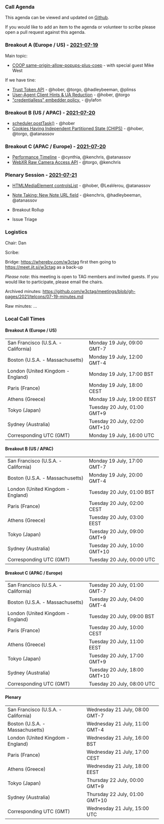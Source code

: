 ### Call Agenda

This agenda can be viewed and updated on [Github](https://github.com/w3ctag/meetings/blob/gh-pages/2021/telcons/07-19-agenda.md).

If you would like to add an item to the agenda or volunteer to scribe please open a pull request against this agenda.

### Breakout A (Europe / US) - [2021-07-19](https://www.timeanddate.com/worldclock/converter.html?iso=20210719T160000&p1=224&p2=43&p3=136&p4=195&p5=26&p6=248&p7=240)

Main topic:

* [COOP same-origin-allow-popups-plus-coep](https://github.com/w3ctag/design-reviews/issues/649) - with special guest Mike West

If we have tine:

* [Trust Token API](https://github.com/w3ctag/design-reviews/issues/414) - @hober, @torgo, @hadleybeeman, @plinss
* [User-Agent Client Hints & UA Reduction](https://github.com/w3ctag/design-reviews/issues/640) - @hober, @torgo
* ["credentialless" embedder policy.](https://github.com/w3ctag/design-reviews/issues/582) - @ylafon

### Breakout B (US / APAC) - [2021-07-20](https://www.timeanddate.com/worldclock/converter.html?iso=20210720T000000&p1=224&p2=43&p3=136&p4=195&p5=26&p6=248&p7=240)

* [scheduler.postTask()](https://github.com/w3ctag/design-reviews/issues/647) - @hober
* [Cookies Having Independent Partitioned State (CHIPS)](https://github.com/w3ctag/design-reviews/issues/654) - @hober, @torgo, @atanassov

### Breakout C (APAC / Europe) - [2021-07-20](https://www.timeanddate.com/worldclock/converter.html?iso=20210720T080000&p1=224&p2=43&p3=136&p4=195&p5=26&p6=248&p7=240)

* [Performance Timeline](https://github.com/w3ctag/design-reviews/issues/644) - @cynthia, @kenchris, @atanassov
* [WebXR Raw Camera Access API](https://github.com/w3ctag/design-reviews/issues/652) - @torgo, @kenchris

### Plenary Session - [2021-07-21](https://www.timeanddate.com/worldclock/converter.html?iso=20210721T150000&p1=224&p2=43&p3=136&p4=195&p5=26&p6=248&p7=240)

* [HTMLMediaElement controlsList](https://github.com/w3ctag/design-reviews/issues/643) - @hober, @LeaVerou, @atanassov
* [Note Taking: New Note URL field](https://github.com/w3ctag/design-reviews/issues/648) - @kenchris, @hadleybeeman, @atanassov

* Breakout Rollup
* Issue Triage

### Logistics

Chair: Dan

Scribe:

Bridge: https://whereby.com/w3ctag first then going to https://meet.jit.si/w3ctag as a back-up

*Please note*: this meeting is open to TAG members and invited guests. If you would like to participate, please email the chairs.

Archived minutes: https://github.com/w3ctag/meetings/blob/gh-pages/2021/telcons/07-19-minutes.md

Raw minutes: ...


### Local Call Times

#### Breakout A (Europe / US)

<table>
<tr><td> San Francisco (U.S.A. - California) <td> Monday 19 July, 09:00 GMT-7</td></tr>
<tr><td> Boston (U.S.A. - Massachusetts) <td> Monday 19 July, 12:00 GMT-4</td></tr>
<tr><td> London (United Kingdom - England) <td> Monday 19 July, 17:00 BST</td></tr>
<tr><td> Paris (France) <td> Monday 19 July, 18:00 CEST</td></tr>
<tr><td> Athens (Greece) <td> Monday 19 July, 19:00 EEST</td></tr>
<tr><td> Tokyo (Japan) <td> Tuesday 20 July, 01:00 GMT+9</td></tr>
<tr><td> Sydney (Australia) <td> Tuesday 20 July, 02:00 GMT+10</td></tr>
<tr><td> Corresponding UTC (GMT) <td> Monday 19 July, 16:00 UTC</td></tr>
</table>

#### Breakout B (US / APAC)

<table>
<tr><td> San Francisco (U.S.A. - California) <td> Monday 19 July, 17:00 GMT-7</td></tr>
<tr><td> Boston (U.S.A. - Massachusetts) <td> Monday 19 July, 20:00 GMT-4</td></tr>
<tr><td> London (United Kingdom - England) <td> Tuesday 20 July, 01:00 BST</td></tr>
<tr><td> Paris (France) <td> Tuesday 20 July, 02:00 CEST</td></tr>
<tr><td> Athens (Greece) <td> Tuesday 20 July, 03:00 EEST</td></tr>
<tr><td> Tokyo (Japan) <td> Tuesday 20 July, 09:00 GMT+9</td></tr>
<tr><td> Sydney (Australia) <td> Tuesday 20 July, 10:00 GMT+10</td></tr>
<tr><td> Corresponding UTC (GMT) <td> Tuesday 20 July, 00:00 UTC</td></tr>
</table>

#### Breakout C (APAC / Europe)

<table>
<tr><td> San Francisco (U.S.A. - California) <td> Tuesday 20 July, 01:00 GMT-7</td></tr>
<tr><td> Boston (U.S.A. - Massachusetts) <td> Tuesday 20 July, 04:00 GMT-4</td></tr>
<tr><td> London (United Kingdom - England) <td> Tuesday 20 July, 09:00 BST</td></tr>
<tr><td> Paris (France) <td> Tuesday 20 July, 10:00 CEST</td></tr>
<tr><td> Athens (Greece) <td> Tuesday 20 July, 11:00 EEST</td></tr>
<tr><td> Tokyo (Japan) <td> Tuesday 20 July, 17:00 GMT+9</td></tr>
<tr><td> Sydney (Australia) <td> Tuesday 20 July, 18:00 GMT+10</td></tr>
<tr><td> Corresponding UTC (GMT) <td> Tuesday 20 July, 08:00 UTC</td></tr>
</table>

#### Plenary

<table>
<tr><td> San Francisco (U.S.A. - California) <td> Wednesday 21 July, 08:00 GMT-7</td></tr>
<tr><td> Boston (U.S.A. - Massachusetts) <td> Wednesday 21 July, 11:00 GMT-4</td></tr>
<tr><td> London (United Kingdom - England) <td> Wednesday 21 July, 16:00 BST</td></tr>
<tr><td> Paris (France) <td> Wednesday 21 July, 17:00 CEST</td></tr>
<tr><td> Athens (Greece) <td> Wednesday 21 July, 18:00 EEST</td></tr>
<tr><td> Tokyo (Japan) <td> Thursday 22 July, 00:00 GMT+9</td></tr>
<tr><td> Sydney (Australia) <td> Thursday 22 July, 01:00 GMT+10</td></tr>
<tr><td> Corresponding UTC (GMT) <td> Wednesday 21 July, 15:00 UTC</td></tr>
</table>
